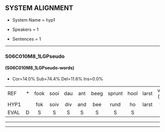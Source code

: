 
## SYSTEM ALIGNMENT

- System Name = hyp1

- Speakers = 1

- Sentences = 1

---

### S06C010M8_1LGPseudo

#### (S06C010M8_1LGPseudo-words)

- Cor=14.0%	Sub=74.4%	Del=11.6%	Ins=0.0%

|  |  |  |  |  |  |  |  |  |  |  |  |  |  |  |  |  |  |  |  |  |  |  |  |  |  |  |  |  |  |  |  |  |  |  |  |  |  |  |  |  |  |  |  |
|:--- |:---:|:---:|:---:|:---:|:---:|:---:|:---:|:---:|:---:|:---:|:---:|:---:|:---:|:---:|:---:|:---:|:---:|:---:|:---:|:---:|:---:|:---:|:---:|:---:|:---:|:---:|:---:|:---:|:---:|:---:|:---:|:---:|:---:|:---:|:---:|:---:|:---:|:---:|:---:|:---:|:---:|:---:|:---:|
| REF | * | fook | sooi | dau | ant | beeg | sprunt | hool | larst | vout*(fout) | zwoei | fam | rachts | vaap | sprieuw | keng | swoers | doer | * | plirt | jien | blard | guul | hoekt | neeuw | noork | vid | *(zand) | zans | leum | haans | spaai | sjalt | heik | sank | roen | frijk | eem | schard | grek | dron | snaaf | stuid |
| HYP1 |  | fok | soiv | div | and | bee | rund | ho | larst | fout | zwoi | fam |  |  | rakts | vap | spre | kenswoor | door | s | beeeerd | placht | gl | fokt | ne | noork |  | vit | zand | zandlum | hans | spay | sjelt | gek | sank |  | ronfrijk | één | schart | grek | deron | snaaf | staat |
| EVAL | D | S | S | S | S | S | S | S |  | S | S |  | D | D | S | S | S | S | S | S | S | S | S | S | S |  | D | S | S | S | S | S | S | S |  | D | S | S | S |  | S |  | S |
---

---

